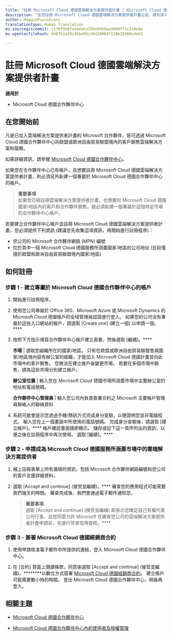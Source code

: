 ```yaml
---
title: "註冊 Microsoft Cloud 德國雲端解決方案提供者計畫 | Microsoft Cloud 德國合作夥伴中心"
description: "在您註冊 Microsoft Cloud 德國雲端解決方案提供者計畫之前，請先深入了解雲端解決方案提供者計畫需求。"
author: MaggiePucciEvans
translationtype: Human Translation
ms.sourcegitcommit: c17bf920fe54dab315be695baa3090f71c210e8e
ms.openlocfilehash: d40f61a28c45be56c3dd28064f138b25560c4eb1

---
```


# 註冊 Microsoft Cloud 德國雲端解決方案提供者計畫

**適用於**

-  Microsoft Cloud 德國合作夥伴中心

## 在您開始前

凡是已加入雲端解決方案提供者計畫的 Microsoft 合作夥伴，皆可透過 Microsoft Cloud 德國合作夥伴中心向歐盟或歐洲自由貿易聯盟境內的客戶銷售雲端解決方案和服務。

如需詳細資訊，請參閱 [Microsoft Cloud 德國合作夥伴中心](partner-center-for-microsoft-cloud-germany.md)。

如果您在合作夥伴中心已有帳戶，且想要註冊 Microsoft Cloud 德國雲端解決方案提供者計畫，則必須另外新建一個專屬於 Microsoft Cloud 德國合作夥伴中心的帳戶。

>**重要事項**<br>
如果您已經註冊雲端解決方案提供者計畫，也想要向 Microsoft Cloud 德國國家/地區內的客戶和合作夥伴銷售，就必須新建一個專屬於這個特定市場的合作夥伴中心帳戶。  

若要建立合作夥伴中心帳戶並註冊 Microsoft Cloud 德國雲端解決方案提供者計畫，您必須提供下列資訊 (建議您先收集這項資訊，再開始進行註冊程序)：

-  您公司的 Microsoft 合作夥伴網路 (MPN) 編號 
-  位於其中一個 Microsoft Cloud 德國服務所涵蓋國家/地區的公司地址 (目前僅限於歐盟和歐洲自由貿易聯盟境內國家/地區) 

## 如何註冊 

### 步驟 1 - 建立專屬於 Microsoft Cloud 德國合作夥伴中心的帳戶 

1.  開始進行註冊程序。 

2.  使用您公司專屬於 Office 365、Microsoft Azure 或 Microsoft Dynamics 的 Microsoft Cloud 德國帳戶的全域管理員認證進行登入。 如果您的公司沒有專屬於這些入口網站的帳戶，請選取 \[Create one\] (建立一個) 以申請一個。****

3.  按照下方指示填寫合作夥伴中心帳戶建立表單，然後選取 \[繼續\]。****   

    **市場** | 選取您組織所在的國家/地區。 只有在歐盟或歐洲自由貿易聯盟會員國家/地區境內設有辦公室的組織，才能加入 Microsoft Cloud 德國計畫並向此市場中的客戶銷售。 您無法在建立帳戶後變更市場。 若要在多個市場中銷售，請為這些市場分別建立帳戶。

    **辦公室位置** | 輸入您在 Microsoft Cloud 德國市場所涵蓋市場中主要辦公室的地址和電話號碼。

    **合作夥伴中心管理員** | 輸入您公司內負責簽署合約之 Microsoft 主要帳戶管理員聯絡人的聯絡資料 

4.  系統可能會提示您透過手機/簡訊方式完成身分查驗，以便證明您並非電腦程式。 輸入您在上一個畫面中所使用的電話號碼。 完成身分查驗後，請選取 \[建立帳戶\]。**** 帳戶確認畫面隨即顯示。 儲存或記下這一頁所列出的資訊，以便之後在註冊程序中再次使用。 選取 \[繼續\]。****

### 步驟 2 - 申請成為 Microsoft Cloud 德國服務所涵蓋市場中的雲端解決方案提供者 

1.  補上註冊表單上所有漏填的資訊，包括 Microsoft 合作夥伴網路編號和您公司的客戶支援詳細資料。 

2.  選取 \[Accept and continue\] (接受並繼續)。**** 審查您的應用程式可能需要我們幾天的時間。 審查完成後，我們會通過電子郵件通知您。

    >**重要事項**<br>
    選取 \[Accept and continue\] (接受並繼續) 即表示您確定自己有權代表公司行事，且您同意允許 Microsoft 在審查您公司的雲端解決方案提供者計畫申請前，先進行背景信用查核。****

### 步驟 3 - 簽署 Microsoft Cloud 德國經銷商合約 

1. 使用申請核准電子郵件中所提供的連結，登入 Microsoft Cloud 德國合作夥伴中心。 

2. 在 \[合約\] 頁面上閱讀條款，同意後選取 \[Accept and continue\] (接受並繼續)，********以數位方式簽署 [Microsoft Cloud 德國經銷商合約](https://go.microsoft.com/fwlink/p/?linkid=831385)。 建立帳戶可能需要數小時的時間。 登出 Microsoft Cloud 德國合作夥伴中心，稍後再登入。

## 相關主題

-  [Microsoft Cloud 德國合作夥伴中心](partner-center-for-microsoft-cloud-germany.md)

-  [Microsoft Cloud 德國合作夥伴中心內的使用者及授權管理](user-management-in-partner-center-for-microsoft-cloud-germany.md)




<!--HONumber=Jan17_HO2-->


